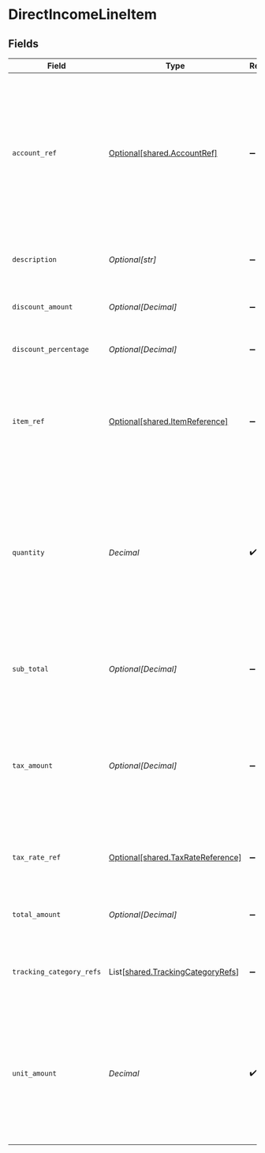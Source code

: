 # DirectIncomeLineItem


## Fields

| Field                                                                                                                                                     | Type                                                                                                                                                      | Required                                                                                                                                                  | Description                                                                                                                                               |
| --------------------------------------------------------------------------------------------------------------------------------------------------------- | --------------------------------------------------------------------------------------------------------------------------------------------------------- | --------------------------------------------------------------------------------------------------------------------------------------------------------- | --------------------------------------------------------------------------------------------------------------------------------------------------------- |
| `account_ref`                                                                                                                                             | [Optional[shared.AccountRef]](../../models/shared/accountref.md)                                                                                          | :heavy_minus_sign:                                                                                                                                        | Data types that reference an account, for example bill and invoice line items, use an accountRef that includes the ID and name of the linked account.     |
| `description`                                                                                                                                             | *Optional[str]*                                                                                                                                           | :heavy_minus_sign:                                                                                                                                        | A user-friendly name of the goods or services.                                                                                                            |
| `discount_amount`                                                                                                                                         | *Optional[Decimal]*                                                                                                                                       | :heavy_minus_sign:                                                                                                                                        | Discount amount for the line before tax.                                                                                                                  |
| `discount_percentage`                                                                                                                                     | *Optional[Decimal]*                                                                                                                                       | :heavy_minus_sign:                                                                                                                                        | Discount percentage for the line before tax.                                                                                                              |
| `item_ref`                                                                                                                                                | [Optional[shared.ItemReference]](../../models/shared/itemreference.md)                                                                                    | :heavy_minus_sign:                                                                                                                                        | Reference to the product, service type, or inventory item to which the direct cost is linked.                                                             |
| `quantity`                                                                                                                                                | *Decimal*                                                                                                                                                 | :heavy_check_mark:                                                                                                                                        | The number of units of goods or services received.<br/><br/>Note: If the platform does not provide this information, the quantity will be mapped as 1.    |
| `sub_total`                                                                                                                                               | *Optional[Decimal]*                                                                                                                                       | :heavy_minus_sign:                                                                                                                                        | The amount of the line, inclusive of discounts, but exclusive of tax.                                                                                     |
| `tax_amount`                                                                                                                                              | *Optional[Decimal]*                                                                                                                                       | :heavy_minus_sign:                                                                                                                                        | The amount of tax for the line.<br/>Note: If the platform does not provide this information, the quantity will be mapped as 0.00.                         |
| `tax_rate_ref`                                                                                                                                            | [Optional[shared.TaxRateReference]](../../models/shared/taxratereference.md)                                                                              | :heavy_minus_sign:                                                                                                                                        | Reference to the tax rate to which the line item is linked.                                                                                               |
| `total_amount`                                                                                                                                            | *Optional[Decimal]*                                                                                                                                       | :heavy_minus_sign:                                                                                                                                        | The total amount of the line, including tax.                                                                                                              |
| `tracking_category_refs`                                                                                                                                  | List[[shared.TrackingCategoryRefs](../../models/shared/trackingcategoryrefs.md)]                                                                          | :heavy_minus_sign:                                                                                                                                        | An array of categories against which this direct cost is tracked.                                                                                         |
| `unit_amount`                                                                                                                                             | *Decimal*                                                                                                                                                 | :heavy_check_mark:                                                                                                                                        | The price of each unit of goods or services.<br/>Note: If the platform does not provide this information, the unit amount will be mapped to the total amount. |